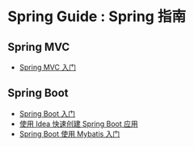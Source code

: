 # Spring Guide : Spring 指南 #

## Spring MVC ##
- [Spring MVC 入门](./docs/spring-mvc/1.getting-started.md)
## Spring Boot ##
- [Spring Boot 入门](./docs/spring-boot/1.getting-started.md)
- [使用 Idea 快速创建 Spring Boot 应用](./docs/spring-boot/2.springboot-use-idea.md)
- [Spring Boot 使用 Mybatis 入门](./docs/spring-boot/3.springboot-mybatis.md)
